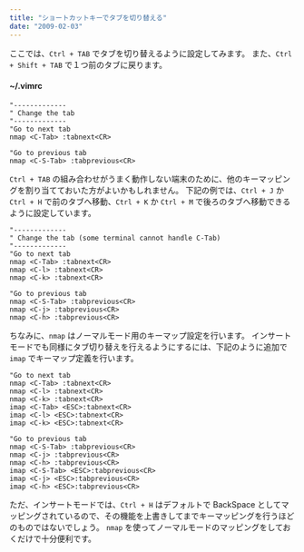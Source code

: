 ```yaml
---
title: "ショートカットキーでタブを切り替える"
date: "2009-02-03"
---
```


ここでは、`Ctrl + TAB` でタブを切り替えるように設定してみます。
また、`Ctrl + Shift + TAB` で１つ前のタブに戻ります。

#### ~/.vimrc

~~~ vim
"-------------
" Change the tab
"-------------
"Go to next tab
nmap <C-Tab> :tabnext<CR>

"Go to previous tab
nmap <C-S-Tab> :tabprevious<CR>
~~~

`Ctrl + TAB` の組み合わせがうまく動作しない端末のために、他のキーマッピングを割り当てておいた方がよいかもしれません。
下記の例では、`Ctrl + J` か `Ctrl + H` で前のタブへ移動、`Ctrl + K` か `Ctrl + M` で後ろのタブへ移動できるように設定しています。

~~~ vim
"-------------
" Change the tab (some terminal cannot handle C-Tab)
"-------------
"Go to next tab
nmap <C-Tab> :tabnext<CR>
nmap <C-l> :tabnext<CR>
nmap <C-k> :tabnext<CR>

"Go to previous tab
nmap <C-S-Tab> :tabprevious<CR>
nmap <C-j> :tabprevious<CR>
nmap <C-h> :tabprevious<CR>
~~~

ちなみに、`nmap` はノーマルモード用のキーマップ設定を行います。
インサートモードでも同様にタブ切り替えを行えるようにするには、下記のように追加で `imap` でキーマップ定義を行います。

~~~ vim
"Go to next tab
nmap <C-Tab> :tabnext<CR>
nmap <C-l> :tabnext<CR>
nmap <C-k> :tabnext<CR>
imap <C-Tab> <ESC>:tabnext<CR>
imap <C-l> <ESC>:tabnext<CR>
imap <C-k> <ESC>:tabnext<CR>

"Go to previous tab
nmap <C-S-Tab> :tabprevious<CR>
nmap <C-j> :tabprevious<CR>
nmap <C-h> :tabprevious<CR>
imap <C-S-Tab> <ESC>:tabprevious<CR>
imap <C-j> <ESC>:tabprevious<CR>
imap <C-h> <ESC>:tabprevious<CR>
~~~

ただ、インサートモードでは、`Ctrl + H` はデフォルトで BackSpace としてマッピングされているので、その機能を上書きしてまでキーマッピングを行うほどのものではないでしょう。
`nmap` を使ってノーマルモードのマッピングをしておくだけで十分便利です。

